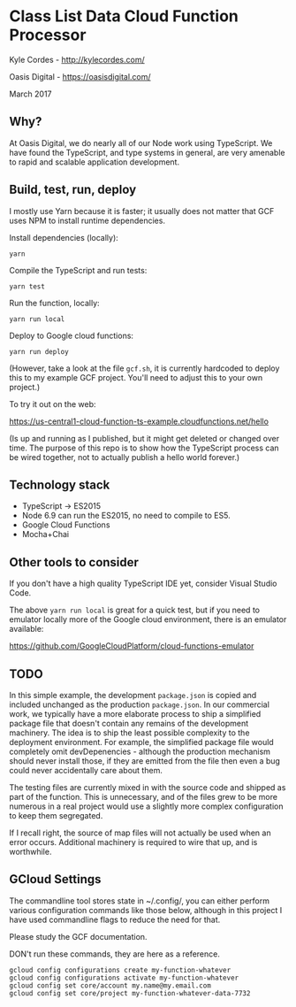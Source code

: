 # Class List Data Cloud Function Processor

Kyle Cordes - http://kylecordes.com/

Oasis Digital - https://oasisdigital.com/

March 2017

## Why?

At Oasis Digital, we do nearly all of our Node work using TypeScript. We have
found the TypeScript, and type systems in general, are very amenable to rapid
and scalable application development.

## Build, test, run, deploy

I mostly use Yarn because it is faster; it usually does not matter that GCF uses
NPM to install runtime dependencies.

Install dependencies (locally):

```
yarn
```

Compile the TypeScript and run tests:

```
yarn test
```

Run the function, locally:

```
yarn run local
```

Deploy to Google cloud functions:

```
yarn run deploy
```

(However, take a look at the file `gcf.sh`, it is currently hardcoded to deploy
this to my example GCF project. You'll need to adjust this to your own project.)

To try it out on the web:

https://us-central1-cloud-function-ts-example.cloudfunctions.net/hello

(Is up and running as I published, but it might get deleted or changed over
time. The purpose of this repo is to show how the TypeScript process can be
wired together, not to actually publish a hello world forever.)

## Technology stack

* TypeScript -> ES2015
* Node 6.9 can run the ES2015, no need to compile to ES5.
* Google Cloud Functions
* Mocha+Chai

## Other tools to consider

If you don't have a high quality TypeScript IDE yet, consider Visual Studio
Code.

The above `yarn run local` is great for a quick test, but if you need to
emulator locally more of the Google cloud environment, there is an emulator
available:

https://github.com/GoogleCloudPlatform/cloud-functions-emulator

## TODO

In this simple example, the development `package.json` is copied and included
unchanged as the production `package.json`. In our commercial work, we typically
have a more elaborate process to ship a simplified package file that doesn't
contain any remains of the development machinery. The idea is to ship the least
possible complexity to the deployment environment. For example, the simplified
package file would completely omit devDepenencies - although the production
mechanism should never install those, if they are emitted from the file then
even a bug could never accidentally care about them.

The testing files are currently mixed in with the source code and shipped as
part of the function. This is unnecessary, and of the files grew to be more
numerous in a real project would use a slightly more complex configuration to
keep them segregated.

If I recall right, the source of map files will not actually be used when an
error occurs. Additional machinery is required to wire that up, and is
worthwhile.

## GCloud Settings

The commandline tool stores state in ~/.config/, you can either perform various
configuration commands like those below, although in this project I have used
commandline flags to reduce the need for that.

Please study the GCF documentation.

DON't run these commands, they are here as a reference.

```
gcloud config configurations create my-function-whatever
gcloud config configurations activate my-function-whatever
gcloud config set core/account my.name@my.email.com
gcloud config set core/project my-function-whatever-data-7732
```
